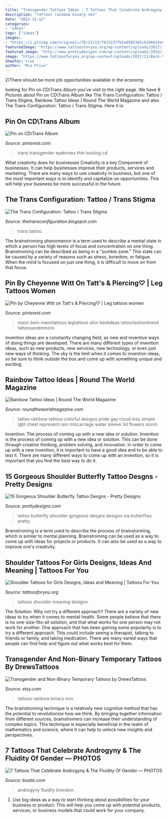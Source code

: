 ```yaml
---
title: "Transgender Tattoos Ideas - 7 Tattoos That Celebrate Androgyny &amp; The Fluidity Of Gender — Photos"
description: "Tattoos rainbow binary non"
date: "2022-12-12"
categories:
- "ideas"
tags: ["ideas"]
images:
- "https://i.pinimg.com/originals/78/23/23/7823237fb5a0505365cb190424e6d0e1.jpg"
featuredImage: "https://www.tattoosforyou.org/wp-content/uploads/2017/11/Back-Shoulder-Tattoos-for-Girls.jpg"
featured_image: "http://www.prettydesigns.com/wp-content/uploads/2014/10/Green-and-Blue-Butterfly-Tattoo.jpg"
image: "https://www.tattoosforyou.org/wp-content/uploads/2017/11/Back-Shoulder-Tattoos-for-Girls.jpg"
ShowToc: true
author: "Mia Price"
---
```



2)There should be more job opportunities available in the economy. 

	

		
looking for Pin on CD\Trans Album you've visit to the right page. We have 8 Pictures about Pin on CD\Trans Album like The Trans Configuration: Tattoo / Trans Stigma, Rainbow Tattoo Ideas | Round The World Magazine and also The Trans Configuration: Tattoo / Trans Stigma. Here it is:
		
    
## Pin On CD\Trans Album

<img loading=lazy src="https://i.pinimg.com/originals/78/23/23/7823237fb5a0505365cb190424e6d0e1.jpg" onerror="this.onerror=null;this.src='https://tse4.mm.bing.net/th?id=OIP.KuNeXCcV6nIwKYFnzKLJYQHaHa&amp;pid=15.1';" alt="Pin on CD\Trans Album">

_Source: pinterest.com_

>trans transgender eyebrows thin looking cd. 

	

What creativity does for businesses
Creativity is a key Component of businesses. It can help businesses improve their products, services and marketing. There are many ways to use creativity in business, but one of the most important ways is to identify and capitalize on opportunities. This will help your business be more successful in the future.

    
## The Trans Configuration: Tattoo / Trans Stigma

<img loading=lazy src="http://4.bp.blogspot.com/_4Ut15slo_LQ/SZeybhlY4dI/AAAAAAAAACE/SOexv9ZSoMk/w1200-h630-p-k-no-nu/IMG000032.jpg" onerror="this.onerror=null;this.src='https://tse2.mm.bing.net/th?id=OIP.OLuGWVoph8WwHXT3Z_XMwQHaD4&amp;pid=15.1';" alt="The Trans Configuration: Tattoo / Trans Stigma">

_Source: thetransconfiguration.blogspot.com_

>trans tattoo. 

	

The brainstroming phenomenon is a term used to describe a mental state in which a person has high levels of focus and concentration on one thing. Brainstroming can be described as being in a "zombie zone." This state can be caused by a variety of reasons such as stress, boredom, or fatigue. When the mind is focused on just one thing, it is difficult to move on from that focus.

    
## Pin By Cheyenne Witt On Tatt&#039;s &amp; Piercing♡ | Leg Tattoos Women

<img loading=lazy src="https://i.pinimg.com/736x/e5/9b/76/e59b76ce2210362301e436c5c6cea174.jpg" onerror="this.onerror=null;this.src='https://tse3.mm.bing.net/th?id=OIP.ErA-c2QRZ5ja6Kzh9NG7mQHaNL&amp;pid=15.1';" alt="Pin by Cheyenne Witt on Tatt&#039;s &amp; Piercing♡ | Leg tattoos women">

_Source: pinterest.com_

>maori bein maoritattoos legtattoos shin bestideas tattoofashiontrend tattoosandmmore. 

	

Invention ideas are a constantly changing field, as new and inventive ways of doing things are developed. There are many different types of invention ideas, such as new products, new services, new technology, or even just new ways of thinking. The sky is the limit when it comes to invention ideas, so be sure to think outside the box and come up with something unique and exciting.

    
## Rainbow Tattoo Ideas | Round The World Magazine

<img loading=lazy src="http://www.roundtheworldmagazine.com/wp-content/uploads/2018/08/Rainbow-Tattoo-on-chest.jpg" onerror="this.onerror=null;this.src='https://tse4.mm.bing.net/th?id=OIP.xQgBiYxGTdC-SEkBQ3TppQDMEy&amp;pid=15.1';" alt="Rainbow Tattoo Ideas | Round The World Magazine">

_Source: roundtheworldmagazine.com_

>tattoo rainbow tattoos colorful designs pride gay cloud loss simple lgbt chest represent rain miscarriage water sleeve 3d flowers storm. 

	

Invention: The process of coming up with a new idea or solution.
Invention is the process of coming up with a new idea or solution. This can be done through creative thinking, problem solving, and innovation. In order to come up with a new invention, it is important to have a good idea and to be able to test it. There are many different ways to come up with an invention, so it is important that you find the best way to do it.

    
## 15 Gorgeous Shoulder Butterfly Tattoo Desgns - Pretty Designs

<img loading=lazy src="http://www.prettydesigns.com/wp-content/uploads/2014/10/Green-and-Blue-Butterfly-Tattoo.jpg" onerror="this.onerror=null;this.src='https://tse2.mm.bing.net/th?id=OIP.7xKa1Li-hUim5SIclI28hQHaJ3&amp;pid=15.1';" alt="15 Gorgeous Shoulder Butterfly Tattoo Desgns - Pretty Designs">

_Source: prettydesigns.com_

>tattoo butterfly shoulder gorgeous desgns designs via butterflies pretty. 

	

Brainstroming is a term used to describe the process of brainstorming, which is similar to mental planning. Brainstroming can be used as a way to come up with ideas for projects or products. It can also be used as a way to improve one's creativity.

    
## Shoulder Tattoos For Girls Designs, Ideas And Meaning | Tattoos For You

<img loading=lazy src="https://www.tattoosforyou.org/wp-content/uploads/2017/11/Back-Shoulder-Tattoos-for-Girls.jpg" onerror="this.onerror=null;this.src='https://tse3.mm.bing.net/th?id=OIP.IgjODIjqmzIPz7J_Zbw6FgHaJ4&amp;pid=15.1';" alt="Shoulder Tattoos for Girls Designs, Ideas and Meaning | Tattoos For You">

_Source: tattoosforyou.org_

>tattoos shoulder meaning designs. 

	

The Solution: Why not try a different approach?
There are a variety of new ideas to try when it comes to mental health. Some people believe that there is no one-size-fits-all solution, and that what works for one person may not work for another. One approach that has been gaining some popularity is to try a different approach. This could include seeing a therapist, talking to friends or family, and taking medication. There are many varied ways that people can find help and figure out what works best for them.

    
## Transgender And Non-Binary Temporary Tattoos By DrewsTattoos

<img loading=lazy src="https://img1.etsystatic.com/132/0/11659423/il_340x270.935919423_ixzv.jpg" onerror="this.onerror=null;this.src='https://tse1.mm.bing.net/th?id=OIP.sw5HMl8hENOTqD3bPUGBtgAAAA&amp;pid=15.1';" alt="Transgender and Non-Binary Temporary Tattoos by DrewsTattoos">

_Source: etsy.com_

>tattoos rainbow binary non. 

	

The brainstroming technique is a relatively new cognitive method that has the potential to revolutionize how we think. By bringing together information from different sources, brainstromers can increase their understanding of complex topics. This technique is especially beneficial in the realm of mathematics and science, where it can help to unlock new insights and perspectives.

    
## 7 Tattoos That Celebrate Androgyny &amp; The Fluidity Of Gender — PHOTOS

<img loading=lazy src="https://lovelace-media.imgix.net/getty/146623864.jpg" onerror="this.onerror=null;this.src='https://tse4.mm.bing.net/th?id=OIP.bAzFxE-kUL0muws4DPndFgHaLH&amp;pid=15.1';" alt="7 Tattoos That Celebrate Androgyny &amp; The Fluidity Of Gender — PHOTOS">

_Source: bustle.com_

>androgyny fluidity brendon. 

	

1. Use big ideas as a way to start thinking about possibilities for your business or product. This will help you come up with potential products, services, or business models that could work for your company. 

